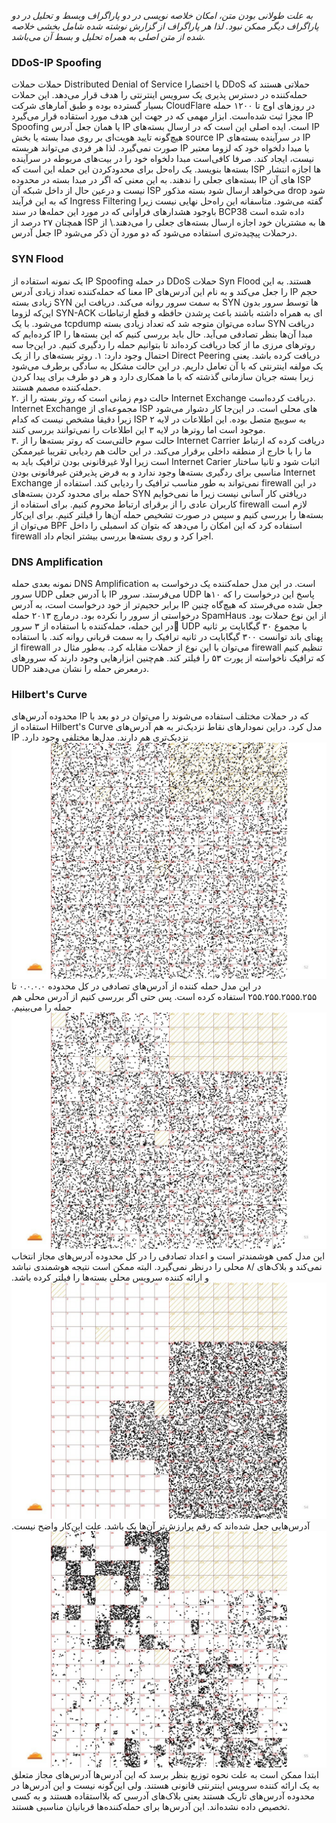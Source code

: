
*به علت طولانی بودن متن، امکان خلاصه نویسی در دو پاراگراف وبسط و تحلیل در دو پاراگراف دیگر ممکن نبود. لذا هر پاراگراف از گزارش نوشته شده شامل بخشی خلاصه شده از متن اصلی به همراه تحلیل و بسط آن می‌باشد.*

### DDoS-IP Spoofing
حملات‌ 
	حملات 
	Distributed Denial of Service
	یا اختصارا  DDoS حملاتی هستند که حمله‌کننده در دسترس پذیری یک سرویس اینترنتی را هدف قرار می‌دهد. این حملات بسیار گسترده بوده و طبق آمار‌های شرکت CloudFlare در روزهای اوج تا ۱۲۰۰ حمله مجزا ثبت شده‌است. ابزار مهمی که در جهت این هدف مورد استقاده قرار می‌گیرد IP Spoofing یا همان جعل آدرس IP است.  ایده اصلی این است که در ارسال بسته‌های IP هیچ‌گونه تایید هویت‌ای بر روی مبدا بسته یا بخش source IP 
	در سرآینده بسته‌های IP صورت نمی‌گیرد. لذا هر فردی می‌تواند هربسته IP با مبدا دلخواه خود که لزوما معتبر نیست، ایجاد کند. صرفا کافی‌است مبدا دلخواه خود را در  بیت‌های مربوطه در سرآینده بسته‌ها بنویسد. یک راه‌حل برای محدود‌کردن این حمله این است که ISP ها اجازه انتشار بسته‌های جعلی را ندهند. به این معنی که اگر در مبدا بسته در محدوده IP های آن ISP نیست و درعین حال از داخل شبکه آن ISP می‌خواهد ارسال شود بسته مذکور drop شود که به این فرآیند 
	Ingress Filtering
	گفته می‌شود. متاسفانه این راه‌حل نهایی نیست زیرا باوجود هشدار‌های فراوانی که در مورد این حمله‌ها در سند BCP38 داده شده است همچنان ۲۷ درصد از ‌ISP ها به مشتریان خود اجازه ارسال بسته‌های جعلی را می‌دهند.\\
	از جعل آدرس IP درحملات پیچیده‌تری استفاده می‌شود که دو مورد آن  ذکر می‌شود.

### SYN Flood
یک نمونه استفاده از IP Spoofing در حمله DDoS حملات Syn Flood هستند. به این معنا که حمله‌کننده تعداد زیادی آدرس IP را جعل می‌کند و به نام این آدرس‌های IP حجم زیادی بسته SYN به سمت سرور روانه می‌کند. دریافت این SYN ها توسط سرور بدون این‌که لزوما SYN-ACK ای به همراه داشته باشند باعث پرشدن حافظه و قطع ارتباطات می‌شود. با یک tcpdump ساده می‌توان متوجه شد که تعداد زیادی بسته SYN دریافت کرده‌ایم که IP مبدا آن‌ها بنظر تصادفی می‌آید. حال باید بررسی کنیم که این بسته‌ها را روتر‌های مرزی ما از کجا دریافت کرده‌اند تا بتوانیم حمله را ردگیری کنیم. در این‌جا سه احتمال وجود دارد:
۱. روتر بسته‌های را از یک Direct Peering
		 دریافت کرده باشد. یعنی یک مولفه اینترنتی که با آن تعامل داریم. در این حالت مشکل به سادگی برطرف می‌شود زیرا بسته جریان سازمانی گذشته که با ما همکاری دارد و هر دو طرف برای پیدا کردن حمله‌کننده مصمم هستند.	 	 
	۲. حالت دوم زمانی است که روتر بسته را از Internet Exchange
		دریافت کرده‌است.	Internet Exchange مجموعه‌ای از ISP  های محلی است. در این‌جا کار دشوار می‌شود زیرا دقیقا مشخص نیست که  کدام ISP به سوییچ متصل بوده. این اطلاعات در لایه ۲ موجود است اما روتر‌ها در لایه ۳ این اطلاعات را نمی‌توانند بررسی کنند.	
		۳. حالت سوم حالتی‌ست که روتر بسته‌ها را از Internet Carrier دریافت کرده که ارتباط ما را با خارج از منطقه داخلی برقرار می‌کند. در این حالت هم ردیابی تقریبا غیرممکن است زیرا اولا غیرقانونی بودن ترافیک  باید به Internet Carier اثبات شود و ثانیا ساختار مناسبی برای ردگیری بسته‌ها وجود ندارد و به فرض پذیرفتن غیرفانونی بودن Internet Exchange نمی‌تواند به طور مناسب ترافیک را ردیابی کند.
		استفاده از firewall در این حمله برای محدود کردن بسته‌های SYN دریافتی کار آسانی نیست زیرا ما نمی‌خوایم کاربران عادی را از برقرای ارتباط محروم کنیم. برای استفاده از firewall لازم است بسته‌ها را بررسی کنیم و سپس در صورت تشخیص حمله آن‌ها را فیلتر کنیم. برای این‌کار می‌توان از BPF استفاده کرد که این امکان را می‌دهد که بتوان کد اسمبلی را داخل firewall اجرا کرد و روی بسته‌ها بررسی بیشتر انجام داد.
### DNS Amplification

نمونه بعدی حمله DNS Amplification است. در این مدل حمله‌کننده یک درخواست به سرور UDP با آدرس جعلی IP می‌فرستد. سرور UDP پاسخ این درخواست را که ۱۰‌ها برابر حجیم‌تر از خود درخواست است، به آدرس ‌IP جعل شده می‌فرستد که هیچ‌گاه چنین درخواستی از سرور را نکرده بود. درمارچ ۲۰۱۳ حمله SpamHaus از این نوع حملات بود. در این حمله، حمله‌کننده با استفاده از ۳ سرور َUDP با مجموع ۳۰ گیگابایت بر ثانیه پهنای باند توانست ۳۰۰ گیگابایت در ثانیه ترافیک را به سمت قربانی روانه کند. با استفاده از firewall می‌توان با این نوع از حملات مقابله کرد. به‌طور مثال در firewall تنظیم کنیم که ترافیک ناخواسته از پورت ۵۳ را فیلتر کند. هم‌چنین ابزار‌هایی وجود دارند که سرور‌های UDP درمعرض حمله را نشان می‌دهند.

### Hilbert's Curve
محدوده آدرس‌های IP که در حملات مختلف استفاده می‌شوند را می‌توان در دو بعد با استقاده از Hilbert's Curve
مدل کرد. دراین نمودار‌های نقاط نزدیک‌تر به هم آدرس‌های IP نزدیک‌تری هم دارند. مدل‌ها مختلفی وجود دارد.
	![random](/images/1.jpg)
  در این مدل حمله‌ کننده از آدرس‌های تصادفی در کل محدوده ۰.۰.۰.۰ تا ۲۵۵.۲۵۵.۲۵۵۵.۲۵۵ استفاده کرده است. پس حتی اگر بررسی کنیم از آدرس محلی هم حمله‌ را می‌بینیم.
![wiser](/images/2.jpg)
  این مدل کمی هوشمند‌تر است و اعداد تصادفی را در کل محدوده آدرس‌های مجاز انتخاب نمی‌کند و بلاک‌های /۸ محلی را درنظر نمی‌گیرد. البته ممکن است نتیجه هوشمندی نباشد و ارائه کننده سرویس محلی بسته‌ها را فیلتر کرده باشد.
 ![higher bits set to one](/images/3.jpg)
آدرس‌هایی جعل شده‌اند که رقم پر‌ارزش‌تر آن‌ها یک باشد. علت این‌کار واضح نیست.
  ![the wisets](/images/4.jpg)
  ابتدا ممکن است به علت نحوه توزیع بنظر برسد که این آدرس‌ها آدرس‌های مجاز متعلق به یک ارائه کننده سرویس اینترنتی قانونی هستند. ولی این‌گونه نیست و این آدرس‌ها در محدوده آدرس‌های تاریک هستند یعنی بلاک‌های آدرسی که بلااستقاده هستند و به کسی تخصیص داده نشده‌اند. این آدرس‌ها برای حمله‌کننده‌ها قربانیان مناسبی هستند.
